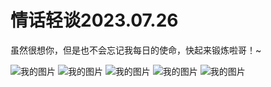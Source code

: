 <!DOCTYPE html>
<html>
<head>
    <title>我的网页</title>
</head>
<body>
    <h1>情话轻谈2023.07.26</h1>
    <p>虽然很想你，但是也不会忘记我每日的使命，快起来锻炼啦哥！~
</p>
    <img src="07.27-1.png" alt="我的图片">
    <img src="07.27-2.png" alt="我的图片">
    <img src="07.27-3.png" alt="我的图片">
    <img src="07.27-4.png" alt="我的图片">
    <img src="07.27-5.png" alt="我的图片">
</body>
</html>

